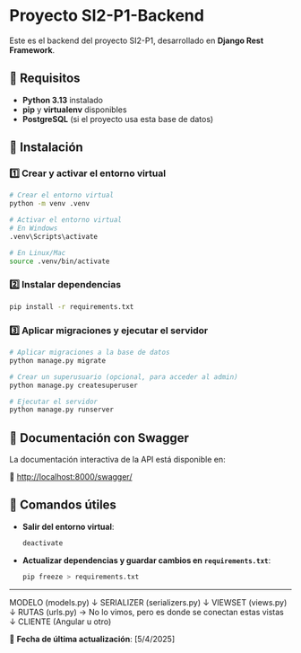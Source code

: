 # Proyecto SI2-P1-Backend

Este es el backend del proyecto SI2-P1, desarrollado en **Django Rest Framework**.

## 📌 Requisitos
- **Python 3.13** instalado
- **pip** y **virtualenv** disponibles
- **PostgreSQL** (si el proyecto usa esta base de datos)

## 🚀 Instalación

### 1️⃣ Crear y activar el entorno virtual
```bash
# Crear el entorno virtual
python -m venv .venv

# Activar el entorno virtual
# En Windows
.venv\Scripts\activate

# En Linux/Mac
source .venv/bin/activate
```

### 2️⃣ Instalar dependencias
```bash
pip install -r requirements.txt
```

### 3️⃣ Aplicar migraciones y ejecutar el servidor
```bash
# Aplicar migraciones a la base de datos
python manage.py migrate

# Crear un superusuario (opcional, para acceder al admin)
python manage.py createsuperuser

# Ejecutar el servidor
python manage.py runserver
```

## 📄 Documentación con Swagger
La documentación interactiva de la API está disponible en:

🔗 [http://localhost:8000/swagger/](http://localhost:8000/swagger/)

## 📌 Comandos útiles
- **Salir del entorno virtual**:
  ```bash
  deactivate
  ```
- **Actualizar dependencias y guardar cambios en `requirements.txt`**:
  ```bash
  pip freeze > requirements.txt
  ```

---
MODELO (models.py)
   ↓
SERIALIZER (serializers.py)
   ↓
VIEWSET (views.py)
   ↓
RUTAS (urls.py) → No lo vimos, pero es donde se conectan estas vistas
   ↓
CLIENTE (Angular u otro)


📅 **Fecha de última actualización**: [5/4/2025]

